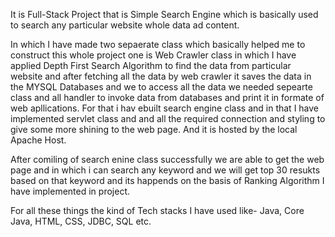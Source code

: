 It is Full-Stack Project that is Simple Search Engine which is basically used to search any particular website whole data ad content. 

In which I have made two sepaerate class which basically helped me to construct this whole project one is Web Crawler class in which I have applied Depth First Search Algorithm to find the data from particular website and after fetching all the data by web crawler it saves the data in the MYSQL Databases and we to access all the data we needed sepearte class and all handler to invoke data from databases and print it in formate of web apllications. For that i hav ebuilt search engine class and in that I have implemented servlet class and and all the required connection and styling to give some more shining to the web page. And it is hosted by the local Apache Host.

After comiling of search enine class successfully we are able to get the web page and in which i can search any keyword and we will get top 30 resukts based on that keyword and its happends on the basis of Ranking Algorithm I have implemented in project.

For all these things the kind of Tech stacks I have used like- Java, Core Java, HTML, CSS, JDBC, SQL etc.
